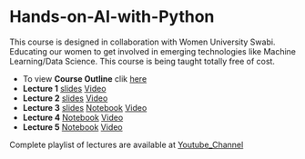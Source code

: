 # Hands-on-AI-with-Python
This course is designed in collaboration with Women University Swabi. Educating our women to get involved in emerging technologies like Machine Learning/Data Science. This course is being taught totally free of cost.

* To view **Course Outline** clik [here](https://github.com/adilsheraz/Hands-on-AI-with-Python/blob/main/Presentations/AI%20Course%20Outline.pptx)
* **Lecture 1** [slides](https://github.com/adilsheraz/Hands-on-AI-with-Python/blob/main/Presentations/AI%20Presentation.pptx) [Video](https://www.youtube.com/watch?v=K8Br6kMHN_c)
* **Lecture 2** [slides](https://github.com/adilsheraz/Hands-on-AI-with-Python/blob/main/Presentations/AI%20Presentation.pptx) [Video](https://www.youtube.com/watch?v=hNPyN08KhA0)
* **Lecture 3** [slides](https://github.com/adilsheraz/Hands-on-AI-with-Python/blob/main/Presentations/Python%20Fundamentals.pptx) [Notebook](https://github.com/adilsheraz/Hands-on-AI-with-Python/blob/main/Notebooks/Lecture_3_Python_Basics.ipynb) [Video](https://www.youtube.com/watch?v=kKmTFi2QXfY&list=PLc8fooq3ucaEKojs8cipC42DIY7xTyA0l&index=3) 
* **Lecture 4** [Notebook](https://github.com/adilsheraz/Hands-on-AI-with-Python/blob/main/Notebooks/Lecture_4_DataStructures_Sets%20.ipynb) [Video](https://www.youtube.com/watch?v=YHUwJ04Hslo&list=PLc8fooq3ucaEKojs8cipC42DIY7xTyA0l&index=4)
* **Lecture 5** [Notebook](https://github.com/adilsheraz/Hands-on-AI-with-Python/blob/main/Notebooks/Lecture_5_DataStructures_Tuples.ipynb) [Video](https://www.youtube.com/watch?v=-jzUPJO9Tn8&list=PLc8fooq3ucaEKojs8cipC42DIY7xTyA0l&index=5)

Complete playlist of lectures are available at [Youtube_Channel](https://www.youtube.com/playlist?list=PLc8fooq3ucaEKojs8cipC42DIY7xTyA0l) 
